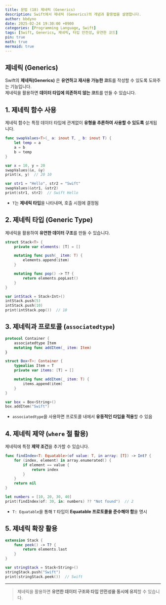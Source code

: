 ```yaml
---
title: 문법 (18) 제네릭 (Generics)
description: Swift에서 제네릭 (Generics)의 개념과 활용법을 설명합니다.
author: bbdyno
date: 2025-02-24 19:30:00 +0900
categories: [Programming Language, Swift]
tags: [Swift, Generics, 제네릭, 타입 안전성, 유연한 코드]
pin: true
math: true
mermaid: true
---
```


## 제네릭 (Generics)


Swift의 **제네릭(Generics)** 은 **유연하고 재사용 가능한 코드**를 작성할 수 있도록 도와주는 기능입니다.  
제네릭을 활용하면 **데이터 타입에 의존하지 않는 코드**를 만들 수 있습니다.

## 1. 제네릭 함수 사용

제네릭 함수는 특정 데이터 타입에 관계없이 **유형을 추론하여 사용할 수 있도록** 설계됩니다.

```swift
func swapValues<T>(_ a: inout T, _ b: inout T) {
    let temp = a
    a = b
    b = temp
}

var x = 10, y = 20
swapValues(&x, &y)
print(x, y)  // 20 10

var str1 = "Hello", str2 = "Swift"
swapValues(&str1, &str2)
print(str1, str2)  // Swift Hello
```

- `T`는 **제네릭 타입**을 나타내며, 호출 시점에 결정됨

## 2. 제네릭 타입 (Generic Type)

제네릭을 활용하여 **유연한 데이터 구조**를 만들 수 있습니다.

```swift
struct Stack<T> {
    private var elements: [T] = []

    mutating func push(_ item: T) {
        elements.append(item)
    }

    mutating func pop() -> T? {
        return elements.popLast()
    }
}

var intStack = Stack<Int>()
intStack.push(5)
intStack.push(10)
print(intStack.pop())  // 10
```

## 3. 제네릭과 프로토콜 (`associatedtype`)

```swift
protocol Container {
    associatedtype Item
    mutating func addItem(_ item: Item)
}

struct Box<T>: Container {
    typealias Item = T
    private var items: [T] = []

    mutating func addItem(_ item: T) {
        items.append(item)
    }
}

var box = Box<String>()
box.addItem("Swift")
```

- `associatedtype`을 사용하면 프로토콜 내에서 **유동적인 타입을 적용**할 수 있음

## 4. 제네릭 제약 (`where` 절 활용)

제네릭에 특정 **제약 조건**을 추가할 수 있습니다.

```swift
func findIndex<T: Equatable>(of value: T, in array: [T]) -> Int? {
    for (index, element) in array.enumerated() {
        if element == value {
            return index
        }
    }
    return nil
}

let numbers = [10, 20, 30, 40]
print(findIndex(of: 30, in: numbers) ?? "Not found")  // 2
```

- `T: Equatable`을 통해 `T` 타입이 **Equatable 프로토콜을 준수해야 함**을 명시

## 5. 제네릭 확장 활용

```swift
extension Stack {
    func peek() -> T? {
        return elements.last
    }
}

var stringStack = Stack<String>()
stringStack.push("Swift")
print(stringStack.peek())  // Swift
```

---

> 제네릭을 활용하면 **유연한 데이터 구조와 타입 안전성을 동시에 유지**할 수 있습니다.

